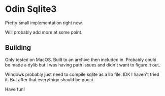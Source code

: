 # Odin Sqlite3

Pretty small implementation right now.

Will probably add more at some point.

## Building

Only tested on MacOS. Built to an archive then included in. Probably could be made a dylib but I was having path issues and didn't want to figure it out.

Windows probably just need to compile sqlite as a lib file. IDK I haven't tried it. But after that everythign should be gucci.

Have fun!

